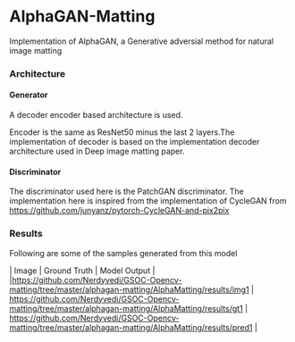 # AlphaGAN-Matting
Implementation of AlphaGAN, a Generative adversial method for natural image matting

### Architecture ###

#### Generator ####  
A decoder encoder based architecture is used. 

Encoder is the same as ResNet50 minus the last 2 layers.The implementation of decoder is based on the implementation decoder architecture used in Deep image matting paper.

#### Discriminator ####
The discriminator used here is the PatchGAN discriminator. The implementation here is inspired from the implementation of CycleGAN 
from
https://github.com/junyanz/pytorch-CycleGAN-and-pix2pix


### Results ###

Following are some of the samples generated from this model

|     Image     |     Ground Truth      |     Model Output      |
|https://github.com/Nerdyvedi/GSOC-Opencv-matting/tree/master/alphagan-matting/AlphaMatting/results/img1 | https://github.com/Nerdyvedi/GSOC-Opencv-matting/tree/master/alphagan-matting/AlphaMatting/results/gt1 | https://github.com/Nerdyvedi/GSOC-Opencv-matting/tree/master/alphagan-matting/AlphaMatting/results/pred1
|
